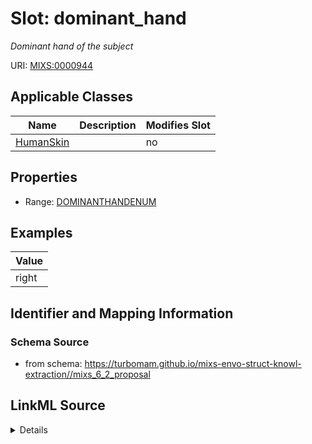 # Slot: dominant_hand


_Dominant hand of the subject_



URI: [MIXS:0000944](https://w3id.org/mixs/0000944)



<!-- no inheritance hierarchy -->




## Applicable Classes

| Name | Description | Modifies Slot |
| --- | --- | --- |
[HumanSkin](HumanSkin.md) |  |  no  |







## Properties

* Range: [DOMINANTHANDENUM](DOMINANTHANDENUM.md)






## Examples

| Value |
| --- |
| right |

## Identifier and Mapping Information







### Schema Source


* from schema: https://turbomam.github.io/mixs-envo-struct-knowl-extraction//mixs_6_2_proposal




## LinkML Source

<details>
```yaml
name: dominant_hand
description: Dominant hand of the subject
title: dominant hand
examples:
- value: right
from_schema: https://turbomam.github.io/mixs-envo-struct-knowl-extraction//mixs_6_2_proposal
rank: 1000
slot_uri: MIXS:0000944
multivalued: false
alias: dominant_hand
domain_of:
- HumanSkin
range: DOMINANT_HAND_ENUM
required: false
recommended: false

```
</details>